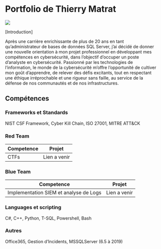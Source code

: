 # Portfolio de Thierry Matrat
<a href="https://linkedin.com/in/thierrymatrat"><img src="https://img.shields.io/badge/-LinkedIn-0072b1?&style=for-the-badge&logo=linkedin&logoColor=white" /></a>

[Introduction]

Après une carrière enrichissante de plus de 20 ans en tant qu’administrateur de bases de données SQL Server, j’ai décidé de donner une nouvelle orientation à mon projet professionnel en développant mes compétences en cybersécurité, dans l’objectif d’occuper un poste d’analyste en cybersécurité. Passionné par les technologies de l’information, le monde de la cybersécurité m’offre l’opportunité de cultiver mon goût d’apprendre, de relever des défis excitants, tout en respectant une éthique irréprochable et une rigueur sans faille, au service de la défense de nos communautés et de nos infrastructures.

## Compétences

### Frameworks et Standards
NIST CSF Framework, Cyber Kill Chain, ISO 27001, MITRE ATT&CK

### Red Team
|            Competence                          |             Projet             |
|------------------------------------------------|--------------------------------|
| CTFs                                           | Lien a venir                   |

### Blue Team
|            Competence                          |             Projet             |
|------------------------------------------------|--------------------------------|
| Implementation SIEM et analyse de Logs         | Lien a venir                   |



### Languages et scripting
C#, C++, Python, T-SQL, Powershell, Bash
### Autres
Office365, Gestion d’Incidents, MSSQLServer (6.5 à 2019)
